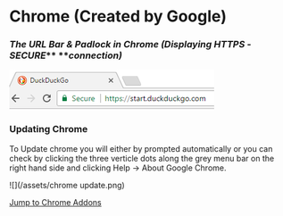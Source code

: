 ### 

# Chrome \(Created by Google\)

### _The URL Bar & Padlock in Chrome \(Displaying HTTPS -_ _**SECURE**_** **_connection\)_

![](/assets/chrome-url.png)

### Updating Chrome

To Update chrome you will either by prompted automatically or you can check by clicking the three verticle dots along the grey menu bar on the right hand side and clicking Help -&gt; About Google Chrome.

![](/assets/chrome update.png)

[Jump to Chrome Addons](/addons-extensions-and-plugins/test.md)

